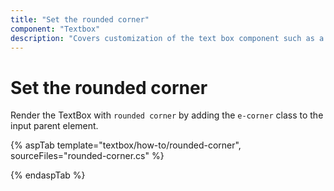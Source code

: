 ```yaml
---
title: "Set the rounded corner"
component: "Textbox"
description: "Covers customization of the text box component such as a rounded corner, disabled, read-only state, background color, and font color."
---
```


# Set the rounded corner

Render the TextBox with `rounded corner` by adding the `e-corner` class to the input parent element.

{% aspTab template="textbox/how-to/rounded-corner", sourceFiles="rounded-corner.cs" %}

{% endaspTab %}